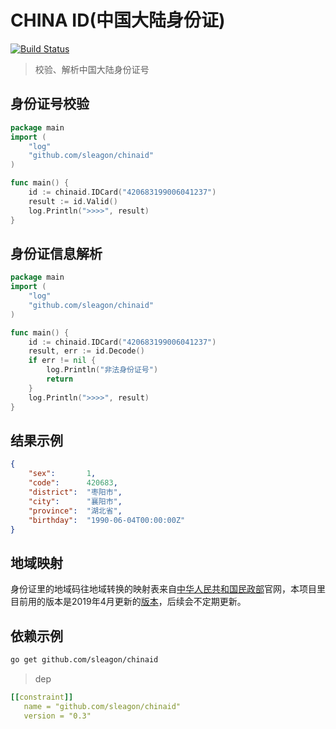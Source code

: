 # CHINA ID(中国大陆身份证)

[![Build Status](https://travis-ci.org/sleagon/chinaid.svg?branch=master)](https://travis-ci.org/sleagon/chinaid)

> 校验、解析中国大陆身份证号

## 身份证号校验

```go
package main
import (
    "log"
    "github.com/sleagon/chinaid"
)

func main() {
    id := chinaid.IDCard("420683199006041237")
    result := id.Valid()
    log.Println(">>>>", result)
}
```


## 身份证信息解析

```go
package main
import (
    "log"
    "github.com/sleagon/chinaid"
)

func main() {
    id := chinaid.IDCard("420683199006041237")
    result, err := id.Decode()
    if err != nil {
        log.Println("非法身份证号")
        return
    }
    log.Println(">>>>", result)
}
```

## 结果示例

```json
{
    "sex":       1,
    "code":      420683,
    "district":  "枣阳市",
    "city":      "襄阳市",
    "province":  "湖北省",
    "birthday":  "1990-06-04T00:00:00Z"
}
```

## 地域映射

身份证里的地域码往地域转换的映射表来自[中华人民共和国民政部][1]官网，本项目里目前用的版本是2019年4月更新的[版本](http://www.mca.gov.cn/article/sj/xzqh/2019/201901-06/201905271021.html)，后续会不定期更新。

## 依赖示例

```bash
go get github.com/sleagon/chinaid
```

> dep

```yml
[[constraint]]
   name = "github.com/sleagon/chinaid"
   version = "0.3"
```

[1]: http://www.mca.gov.cn/